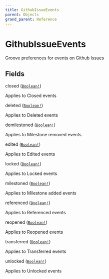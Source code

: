 ```yaml
---
title: GithubIssueEvents
parent: Objects
grand_parent: Reference
---
```


# GithubIssueEvents

Groove preferences for events on Github Issues

## Fields

<div class="field-entry ">
  <span id="closed" class="field-name anchored">closed (<code><a href="/docs/reference/scalar/boolean">Boolean!</a></code>)</span>

  <div class="description-wrapper">
   <p>Applies to Closed events</p>

  </div>
</div>

<div class="field-entry ">
  <span id="deleted" class="field-name anchored">deleted (<code><a href="/docs/reference/scalar/boolean">Boolean!</a></code>)</span>

  <div class="description-wrapper">
   <p>Applies to Deleted events</p>

  </div>
</div>

<div class="field-entry ">
  <span id="demilestoned" class="field-name anchored">demilestoned (<code><a href="/docs/reference/scalar/boolean">Boolean!</a></code>)</span>

  <div class="description-wrapper">
   <p>Applies to Milestone removed events</p>

  </div>
</div>

<div class="field-entry ">
  <span id="edited" class="field-name anchored">edited (<code><a href="/docs/reference/scalar/boolean">Boolean!</a></code>)</span>

  <div class="description-wrapper">
   <p>Applies to Edited events</p>

  </div>
</div>

<div class="field-entry ">
  <span id="locked" class="field-name anchored">locked (<code><a href="/docs/reference/scalar/boolean">Boolean!</a></code>)</span>

  <div class="description-wrapper">
   <p>Applies to Locked events</p>

  </div>
</div>

<div class="field-entry ">
  <span id="milestoned" class="field-name anchored">milestoned (<code><a href="/docs/reference/scalar/boolean">Boolean!</a></code>)</span>

  <div class="description-wrapper">
   <p>Applies to Milestone added events</p>

  </div>
</div>

<div class="field-entry ">
  <span id="referenced" class="field-name anchored">referenced (<code><a href="/docs/reference/scalar/boolean">Boolean!</a></code>)</span>

  <div class="description-wrapper">
   <p>Applies to Referenced events</p>

  </div>
</div>

<div class="field-entry ">
  <span id="reopened" class="field-name anchored">reopened (<code><a href="/docs/reference/scalar/boolean">Boolean!</a></code>)</span>

  <div class="description-wrapper">
   <p>Applies to Reopened events</p>

  </div>
</div>

<div class="field-entry ">
  <span id="transferred" class="field-name anchored">transferred (<code><a href="/docs/reference/scalar/boolean">Boolean!</a></code>)</span>

  <div class="description-wrapper">
   <p>Applies to Transferred events</p>

  </div>
</div>

<div class="field-entry ">
  <span id="unlocked" class="field-name anchored">unlocked (<code><a href="/docs/reference/scalar/boolean">Boolean!</a></code>)</span>

  <div class="description-wrapper">
   <p>Applies to Unlocked events</p>

  </div>
</div>


